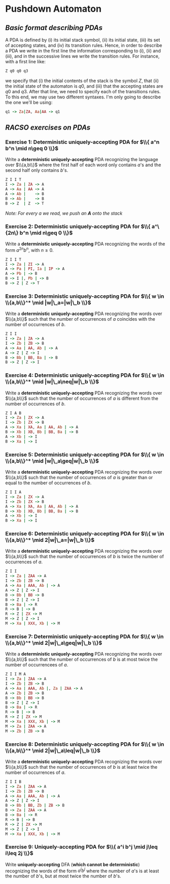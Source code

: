 # Pushdown Automaton
## _Basic format describing PDAs_

A PDA is defined by (i) its initial stack symbol, (ii) its initial state, (iii) its set of accepting
states, and (iv) its transition rules. Hence, in order to describe a PDA we write in the first
line the information corresponding to (i), (ii) and (iii), and in the successive lines we write
the transition rules. For instance, with a first line like:

```ruby
Z q0 q0 q3
```

we specify that (i) the initial contents of the stack is the symbol $Z$, that (ii) the initial state
of the automaton is $q0$, and (iii) that the accepting states are $q0$ and $q3$. After that line, we
need to specify each of the transitions rules. To this end, we may use two different syntaxes. I'm only going to describe the one we'll be using:

```ruby
q1 -> Za|ZA, Aa|AA -> q1
```

## _RACSO exercises on PDAs_

### Exercise 1: Deterministic uniquely-accepting PDA for $\\{ a^n b^n \mid n\geq 0 \\}$

Write a **deterministic uniquely-accepting** PDA recognizing the language over $\\{a,b\\}$ where the first half of each word only contains $a$'s and the second half only contains $b$'s.

```ruby
Z I I T
I -> Za | ZA -> A
A -> Aa | AA -> A
A -> Ab |    -> B
B -> Ab |    -> B
B -> Z  | Z  -> T
```

_Note: For every a we read, we push an **A** onto the stack_

### Exercise 2: Deterministic uniquely-accepting PDA for $\\{ a^\{2n\} b^n \mid n\geq 0 \\}$

Write a **deterministic uniquely-accepting** PDA recognizing the words of the form $a^{2n} b^n$, with $n \ge 0$.

```ruby
Z I I T
I -> Za | ZI -> A
A -> Pa | PI, Ia | IP -> A
A -> Pb | -> B
B -> I |, Pb | -> B
B -> Z | Z -> T
```

### Exercise 3: Deterministic uniquely-accepting PDA for $\\{ w \in \\{a,b\\}^* \mid |w|\_a=|w|\_b \\}$

Write a **deterministic uniquely-accepting** PDA recognizing the words over $\\{a,b\\}$ such that the number of occurrences of $a$ coincides with the number of occurrences of $b$.

```ruby
Z I I
I -> Za | ZA -> A
I -> Zb | ZB -> B
A -> Aa | AA, Ab | -> A
A -> Z | Z -> I
B -> Bb | BB, Ba | -> B
B -> Z | Z -> I
```

### Exercise 4: Deterministic uniquely-accepting PDA for $\\{ w \in \\{a,b\\}^* \mid |w|\_a\neq|w|\_b \\}$

Write a **deterministic uniquely-accepting** PDA recognizing the words over $\\{a,b\\}$ such that the number of occurrences of $a$ is different from the number of occurrences of $b$.


```ruby
Z I A B
I -> Za | ZX -> A
I -> Zb | ZX -> B
A -> Xa | XA, Aa | AA, Ab | -> A
B -> Xb | XB, Bb | BB, Ba | -> B
A -> Xb | -> I
B -> Xa | -> I
```

### Exercise 5: Deterministic uniquely-accepting PDA for $\\{ w \in \\{a,b\\}^* \mid |w|\_a\geq|w|\_b \\}$

Write a **deterministic uniquely-accepting** PDA recognizing the words over $\\{a,b\\}$ such that the number of occurrences of $a$ is greater than or equal to the number of occurrences of $b$.

```ruby
Z I I A
I -> Za | ZX -> A
I -> Zb | ZX -> B
A -> Xa | XA, Aa | AA, Ab | -> A
B -> Xb | XB, Bb | BB, Ba | -> B
A -> Xb | -> I
B -> Xa | -> I
```

### Exercise 6: Deterministic uniquely-accepting PDA for $\\{ w \in \\{a,b\\}^* \mid 2|w|\_a=|w|\_b \\}$

Write a **deterministic uniquely-accepting** PDA recognizing the words over $\\{a,b\\}$ such that the number of occurrences of $b$ is twice the number of occurrences of $a$.

```ruby
Z I I 
I -> Za | ZAA -> A
I -> Zb | ZB -> B
A -> Aa | AAA, Ab | -> A
A -> Z | Z -> I
B -> Bb | BB -> B
B -> Z | Z -> I
B -> Ba | -> R
R -> B | -> B
R -> Z | ZX -> M
M -> Z | Z -> I
M -> Xa | XXX, Xb | -> M
```

### Exercise 7: Deterministic uniquely-accepting PDA for $\\{ w \in \\{a,b\\}^* \mid 2|w|\_a\geq|w|\_b \\}$

Write a **deterministic uniquely-accepting** PDA recognizing the words over $\\{a,b\\}$ such that the number of occurrences of $b$ is at most twice the number of occurrencees of $a$.

```ruby
Z I I M A
I -> Za | ZAA -> A
I -> Zb | ZB -> B
A -> Aa | AAA, Ab |, Za | ZAA -> A
A -> Zb | ZB -> B
B -> Bb | BB -> B
B -> Z | Z -> I
B -> Ba | -> R
R -> B | -> B
R -> Z | ZX -> M
M -> Xa | XXX, Xb | -> M
M -> Za | ZAA -> A
M -> Zb | ZB -> B
```

### Exercise 8: Deterministic uniquely-accepting PDA for $\\{ w \in \\{a,b\\}^* \mid 2|w|\_a\leq|w|\_b \\}$

Write a **deterministic uniquely-accepting** PDA recognizing the words over $\\{a,b\\}$ such that the number of occurrences of $b$ is at least twice the number of occurrences of $a$.

```ruby
Z I I B 
I -> Za | ZAA -> A
I -> Zb | ZB -> B
A -> Aa | AAA, Ab | -> A
A -> Z | Z -> I
B -> Bb | BB, Zb | ZB -> B
B -> Za | ZAA -> A
B -> Ba | -> R
R -> B | -> B
R -> Z | ZX -> M
M -> Z | Z -> I
M -> Xa | XXX, Xb | -> M
```

### Exercise 9: Uniquely-accepting PDA for $\\{ a^i b^j \mid j\leq i\leq 2j \\}$

Write **uniquely-accepting** DFA (**which cannot be deterministic**) recognizing the words of the form $a^i b^j$ where the number of $a$'s is at least the number of $b$'s, but at most twice the number of $b$'s.

